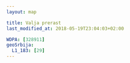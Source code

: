 ```yaml
---
layout: map

title: Valja prerast
last_modified_at: 2018-05-19T23:04:03+02:00

WDPA: [328911]
geoSrbija:
  L1_183: [29]
---
```

